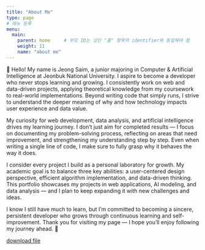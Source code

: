 ```yaml
---
title: "About Me"
type: page
# 메뉴 등록
menu:
  main:
    parent: home     # 부모 ID는 상단 "홈" 항목의 identifier와 동일해야 함
    weight: 11
    name: "about me"
---
```

👋 Hello! My name is Jeong Saim, a junior majoring in Computer & Artificial Intelligence at Jeonbuk National University.
I aspire to become a developer who never stops learning and growing. I consistently work on web and data-driven projects, applying theoretical knowledge from my coursework to real-world implementations. Beyond writing code that simply runs, I strive to understand the deeper meaning of why and how technology impacts user experience and data value.

My curiosity for web development, data analysis, and artificial intelligence drives my learning journey. I don’t just aim for completed results — I focus on documenting my problem-solving process, reflecting on areas that need improvement, and strengthening my understanding step by step. Even when writing a single line of code, I make sure to fully grasp why it behaves the way it does.

I consider every project I build as a personal laboratory for growth. My academic goal is to balance three key abilities: a user-centered design perspective, efficient algorithm implementation, and data-driven thinking. This portfolio showcases my projects in web applications, AI modeling, and data analysis — and I plan to keep expanding it with new challenges and ideas.

I know I still have much to learn, but I’m committed to becoming a sincere, persistent developer who grows through continuous learning and self-improvement. Thank you for visiting my page — I hope you’ll enjoy following my journey ahead. 🌱

[download file](/files/resume.pdf)
